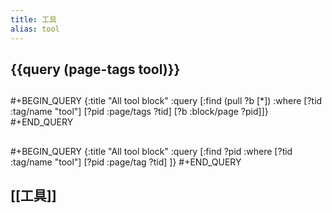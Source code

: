```yaml
---
title: 工具
alias: tool
---
```

## {{query (page-tags tool)}}
##
#+BEGIN_QUERY
{:title "All tool block"
 :query [:find (pull ?b [*])
         :where
         [?tid :tag/name "tool"]
         [?pid :page/tags ?tid]
         [?b :block/page ?pid]]}
#+END_QUERY
##
#+BEGIN_QUERY
{:title "All tool block"
 :query [:find ?pid
         :where
         [?tid :tag/name "tool"]
         [?pid :page/tag ?tid]
         ]}
#+END_QUERY
## [[工具]]
